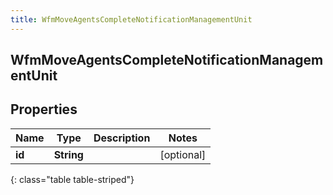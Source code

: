 ```yaml
---
title: WfmMoveAgentsCompleteNotificationManagementUnit
---
```

## WfmMoveAgentsCompleteNotificationManagementUnit


## Properties

| Name | Type | Description | Notes |
| ------------ | ------------- | ------------- | ------------- |
| **id** | **String** |  |  [optional] |
{: class="table table-striped"}



